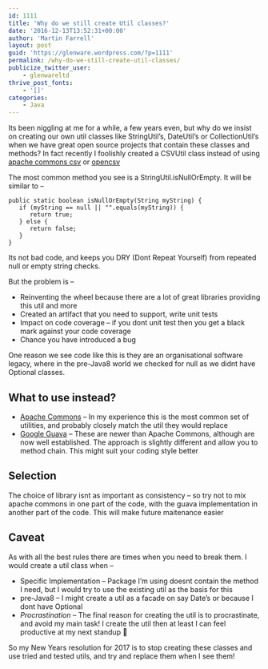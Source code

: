 ```yaml
---
id: 1111
title: 'Why do we still create Util classes?'
date: '2016-12-13T13:52:31+00:00'
author: 'Martin Farrell'
layout: post
guid: 'https://glenware.wordpress.com/?p=1111'
permalink: /why-do-we-still-create-util-classes/
publicize_twitter_user:
    - glenwareltd
thrive_post_fonts:
    - '[]'
categories:
    - Java
---
```


Its been niggling at me for a while, a few years even, but why do we insist on creating our own util classes like StringUtil’s, DateUtil’s or CollectionUtil’s when we have great open source projects that contain these classes and methods? In fact recently I foolishly created a CSVUtil class instead of using [apache commons csv](https://commons.apache.org/proper/commons-csv/) or [opencsv](http://opencsv.sourceforge.net/)

The most common method you see is a StringUtil.isNullOrEmpty. It will be similar to –

```
public static boolean isNullOrEmpty(String myString) {
   if (myString == null || "".equals(myString)) {
      return true;
   } else {
      return false;
   }
}
```

Its not bad code, and keeps you DRY (Dont Repeat Yourself) from repeated null or empty string checks.

But the problem is –

- Reinventing the wheel because there are a lot of great libraries providing this util and more
- Created an artifact that you need to support, write unit tests
- Impact on code coverage – if you dont unit test then you get a black mark against your code coverage
- Chance you have introduced a bug

One reason we see code like this is they are an organisational software legacy, where in the pre-Java8 world we checked for null as we didnt have Optional classes.

## What to use instead?

- [Apache Commons](http://commons.apache.org) – In my experience this is the most common set of utilities, and probably closely match the util they would replace
- [Google Guava](https://github.com/google/guava) – These are newer than Apache Commons, although are now well established. The approach is slightly different and allow you to method chain. This might suit your coding style better

## Selection

The choice of library isnt as important as consistency – so try not to mix apache commons in one part of the code, with the guava implementation in another part of the code. This will make future maitenance easier

## Caveat

As with all the best rules there are times when you need to break them. I would create a util class when –

- Specific Implementation – Package I’m using doesnt contain the method I need, but I would try to use the existing util as the basis for this
- pre-Java8 – I might create a util as a facade on say Date’s or because I dont have Optional
- *Procrastination* – The final reason for creating the util is to procrastinate, and avoid my main task! I create the util then at least I can feel productive at my next standup 🙂

So my New Years resolution for 2017 is to stop creating these classes and use tried and tested utils, and try and replace them when I see them!